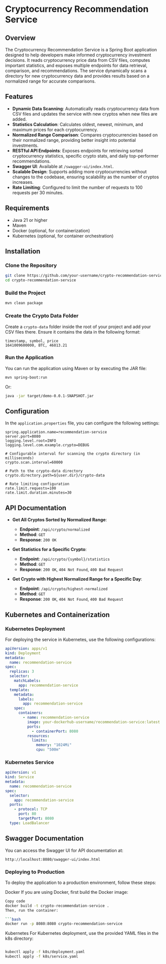 
# Cryptocurrency Recommendation Service

## Overview

The Cryptocurrency Recommendation Service is a Spring Boot application designed to help developers make informed cryptocurrency investment decisions. It reads cryptocurrency price data from CSV files, computes important statistics, and exposes multiple endpoints for data retrieval, comparison, and recommendations. The service dynamically scans a directory for new cryptocurrency data and provides results based on a normalized range for accurate comparisons.

## Features

- **Dynamic Data Scanning**: Automatically reads cryptocurrency data from CSV files and updates the service with new cryptos when new files are added.
- **Statistics Calculation**: Calculates oldest, newest, minimum, and maximum prices for each cryptocurrency.
- **Normalized Range Comparison**: Compares cryptocurrencies based on their normalized range, providing better insight into potential investments.
- **RESTful API Endpoints**: Exposes endpoints for retrieving sorted cryptocurrency statistics, specific crypto stats, and daily top-performer recommendations.
- **Swagger UI**: Available at `/swagger-ui/index.html`.
- **Scalable Design**: Supports adding more cryptocurrencies without changes to the codebase, ensuring scalability as the number of cryptos increases.
- **Rate Limiting**: Configured to limit the number of requests to 100 requests per 30 minutes.

## Requirements

- Java 21 or higher
- Maven
- Docker (optional, for containerization)
- Kubernetes (optional, for container orchestration)

## Installation

### Clone the Repository

```bash
git clone https://github.com/your-username/crypto-recommendation-service.git
cd crypto-recommendation-service
```

### Build the Project

```bash
mvn clean package
```

### Create the Crypto Data Folder

Create a `crypto-data` folder inside the root of your project and add your CSV files there. Ensure it contains the data in the following format:

```
timestamp, symbol, price
1641009600000, BTC, 46813.21
```

### Run the Application

You can run the application using Maven or by executing the JAR file:

```bash
mvn spring-boot:run
```

Or:

```bash
java -jar target/demo-0.0.1-SNAPSHOT.jar
```

## Configuration

In the `application.properties` file, you can configure the following settings:

```properties
spring.application.name=recommendation-service
server.port=8080
logging.level.root=INFO
logging.level.com.example.crypto=DEBUG

# Configurable interval for scanning the crypto directory (in milliseconds)
crypto.scan.interval=60000

# Path to the crypto-data directory
crypto.directory.path=${user.dir}/crypto-data

# Rate limiting configuration
rate.limit.requests=100
rate.limit.duration.minutes=30
```

## API Documentation

- **Get All Cryptos Sorted by Normalized Range**:
  - **Endpoint**: `/api/crypto/normalized`
  - **Method**: `GET`
  - **Response**: `200 OK`

- **Get Statistics for a Specific Crypto**:
  - **Endpoint**: `/api/crypto/{symbol}/statistics`
  - **Method**: `GET`
  - **Response**: `200 OK`, `404 Not Found`, `400 Bad Request`

- **Get Crypto with Highest Normalized Range for a Specific Day**:
  - **Endpoint**: `/api/crypto/highest-normalized`
  - **Method**: `GET`
  - **Response**: `200 OK`, `404 Not Found`, `400 Bad Request`

## Kubernetes and Containerization

### Kubernetes Deployment

For deploying the service in Kubernetes, use the following configurations:

```yaml
apiVersion: apps/v1
kind: Deployment
metadata:
  name: recommendation-service
spec:
  replicas: 3
  selector:
    matchLabels:
      app: recommendation-service
  template:
    metadata:
      labels:
        app: recommendation-service
    spec:
      containers:
        - name: recommendation-service
          image: your-dockerhub-username/recommendation-service:latest
          ports:
            - containerPort: 8080
          resources:
            limits:
              memory: "1024Mi"
              cpu: "500m"
```

### Kubernetes Service

```yaml
apiVersion: v1
kind: Service
metadata:
  name: recommendation-service
spec:
  selector:
    app: recommendation-service
  ports:
    - protocol: TCP
      port: 80
      targetPort: 8080
  type: LoadBalancer
```

## Swagger Documentation

You can access the Swagger UI for API documentation at:

```
http://localhost:8080/swagger-ui/index.html
```

### Deploying to Production
To deploy the application to a production environment, follow these steps:

Docker
If you are using Docker, first build the Docker image:

``` bash
Copy code
docker build -t crypto-recommendation-service .
Then, run the container:

```bash
docker run -p 8080:8080 crypto-recommendation-service
```
Kubernetes
For Kubernetes deployment, use the provided YAML files in the k8s directory:

```bash

kubectl apply -f k8s/deployment.yaml
kubectl apply -f k8s/service.yaml
```
